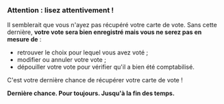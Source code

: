 ### Attention : lisez attentivement !

Il semblerait que vous n'ayez pas récupéré votre carte de vote. Sans cette dernière, **votre vote sera bien enregistré mais vous ne serez pas en mesure de** :

* retrouver le choix pour lequel vous avez voté ;
* modifier ou annuler votre vote ;
* dépouiller votre vote pour vérifier qu'il a bien été comptabilisé.

C'est votre dernière chance de récupérer votre carte de vote !

**Dernière chance. Pour toujours. Jusqu'à la fin des temps.**